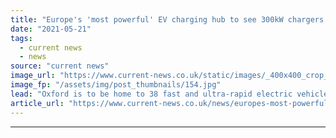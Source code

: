 ```yaml
---
title: "Europe's 'most powerful' EV charging hub to see 300kW chargers installed in Oxford"
date: "2021-05-21"
tags: 
  - current news
  - news
source: "current news"
image_url: "https://www.current-news.co.uk/static/images/_400x400_crop_center-center/Redbridge-EV-charging-hub-image-Energy-SuperHub-Oxford.jpg"
image_fp: "/assets/img/post_thumbnails/154.jpg"
lead: "​Oxford is to be home to 38 fast and ultra-rapid electric vehicle (EV) chargers as part of a project aiming to provide a global blueprint for cities across the world."
article_url: "https://www.current-news.co.uk/news/europes-most-powerful-ev-charging-hub-to-see-300kw-chargers-installed-in-oxford?utm_source=rss-feeds&utm_medium=rss&utm_campaign=rss"
---
```


---
